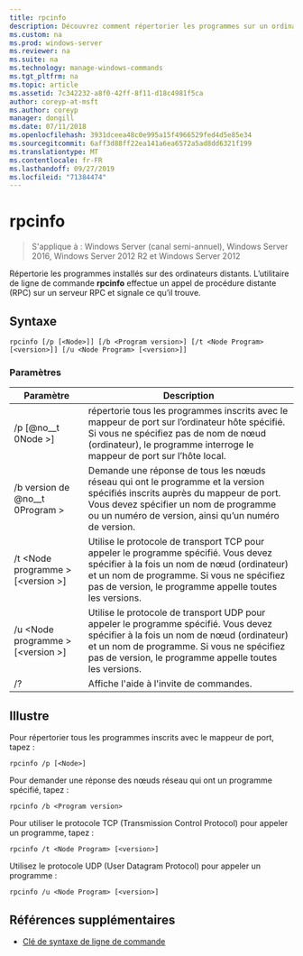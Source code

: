 ```yaml
---
title: rpcinfo
description: Découvrez comment répertorier les programmes sur un ordinateur distant.
ms.custom: na
ms.prod: windows-server
ms.reviewer: na
ms.suite: na
ms.technology: manage-windows-commands
ms.tgt_pltfrm: na
ms.topic: article
ms.assetid: 7c342232-a8f0-42ff-8f11-d18c4981f5ca
author: coreyp-at-msft
ms.author: coreyp
manager: dongill
ms.date: 07/11/2018
ms.openlocfilehash: 3931dceea48c0e995a15f4966529fed4d5e85e34
ms.sourcegitcommit: 6aff3d88ff22ea141a6ea6572a5ad8dd6321f199
ms.translationtype: MT
ms.contentlocale: fr-FR
ms.lasthandoff: 09/27/2019
ms.locfileid: "71384474"
---
```

# <a name="rpcinfo"></a>rpcinfo

>S'applique à : Windows Server (canal semi-annuel), Windows Server 2016, Windows Server 2012 R2 et Windows Server 2012

Répertorie les programmes installés sur des ordinateurs distants. L’utilitaire de ligne de commande **rpcinfo** effectue un appel de procédure distante (RPC) sur un serveur RPC et signale ce qu’il trouve. 

## <a name="syntax"></a>Syntaxe
```
rpcinfo [/p [<Node>]] [/b <Program version>] [/t <Node Program> [<version>]] [/u <Node Program> [<version>]]
```

### <a name="parameters"></a>Paramètres
|Paramètre|Description|
|-------|--------|
|/p [@no__t 0Node >]|répertorie tous les programmes inscrits avec le mappeur de port sur l’ordinateur hôte spécifié. Si vous ne spécifiez pas de nom de nœud (ordinateur), le programme interroge le mappeur de port sur l’hôte local.|
|/b version de @no__t 0Program >|Demande une réponse de tous les nœuds réseau qui ont le programme et la version spécifiés inscrits auprès du mappeur de port. Vous devez spécifier un nom de programme ou un numéro de version, ainsi qu’un numéro de version.|
|/t \<Node programme > [\<version >]|Utilise le protocole de transport TCP pour appeler le programme spécifié. Vous devez spécifier à la fois un nom de nœud (ordinateur) et un nom de programme. Si vous ne spécifiez pas de version, le programme appelle toutes les versions.|
|/u \<Node programme > [\<version >]|Utilise le protocole de transport UDP pour appeler le programme spécifié. Vous devez spécifier à la fois un nom de nœud (ordinateur) et un nom de programme. Si vous ne spécifiez pas de version, le programme appelle toutes les versions.|
|/?|Affiche l'aide à l'invite de commandes.|

## <a name="BKMK_Examples"></a>Illustre
Pour répertorier tous les programmes inscrits avec le mappeur de port, tapez :
```
rpcinfo /p [<Node>]
```
Pour demander une réponse des nœuds réseau qui ont un programme spécifié, tapez :
```
rpcinfo /b <Program version>
```
Pour utiliser le protocole TCP (Transmission Control Protocol) pour appeler un programme, tapez :
```
rpcinfo /t <Node Program> [<version>]
```
Utilisez le protocole UDP (User Datagram Protocol) pour appeler un programme :
```
rpcinfo /u <Node Program> [<version>]
```

## <a name="additional-references"></a>Références supplémentaires
-   [Clé de syntaxe de ligne de commande](command-line-syntax-key.md)
